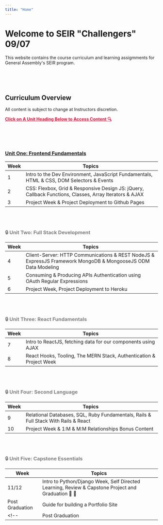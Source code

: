 ```yaml
---
title: "Home"
---
```


# Welcome to SEIR "Challengers" 09/07

This website contains the course curriculum and learning assigmments for General Assembly's SEIR program.

<br>
<br>
<br>

## Curriculum Overview

All content is subject to change at Instructors discretion.

<p style="color: crimson; text-decoration: underline"><b>Click on A Unit Heading Below to Access Content 🔍</b></p>

<br>
<br>
<br>

### [<u>Unit One: Frontend Fundamentals</u>](/frontend-fundamentals)

| Week | Topics                                                                                                 |
| ---- | ------------------------------------------------------------------------------------------------------ |
| 1    | Intro to the Dev Environment, JavaScript Fundamentals, HTML & CSS, DOM Selectors & Events              |
| 2    | CSS: Flexbox, Grid & Responsive Design JS: jQuery, Callback Functions, Classes, Array Iterators & AJAX |
| 3    | Project Week & Project Deployment to Github Pages                                                      |

<br>
<br>

<div style="color: grey;">

### 🔒 Unit Two: Full Stack Development

<!-- ### [<u>Unit Two: Full Stack Development</u>](/full-stack-development) -->

| Week | Topics                                                                                                        |
| ---- | ------------------------------------------------------------------------------------------------------------- |
| 4    | Client-Server: HTTP Communications & REST NodeJS & ExpressJS Framework MongoDB & MongooseJS ODM Data Modeling |
| 5    | Consuming & Producing APIs Authentication using OAuth Regular Expressions                                     |
| 6    | Project Week, Project Deployment to Heroku                                                                    |

<br>
<br>

### 🔒 Unit Three: React Fundamentals

<!-- ### [<u>Unit Three: React Fundamentals</u>](/react-fundamentals) -->

| Week | Topics                                                              |
| ---- | ------------------------------------------------------------------- |
| 7    | Intro to ReactJS, fetching data for our components using AJAX       |
| 8    | React Hooks, Tooling, The MERN Stack, Authentication & Project Week |

<br>
<br>

### 🔒 Unit Four: Second Language

<!-- ### [<u>Unit Four: Second Language</u>](/second-language) -->

| Week | Topics                                                                              |
| ---- | ----------------------------------------------------------------------------------- |
| 9    | Relational Databases, SQL, Ruby Fundamentals, Rails & Full Stack With Rails & React |
| 10   | Project Week & 1:M & M:M Relationships Bonus Content                                |

<br>
<br>

<!-- ### [<u>Unit Five: Capstone Essentials</u>](/capstone-week) -->

### 🔒 Unit Five: Capstone Essentials

| Week            | Topics                                                                                              |
| --------------- | --------------------------------------------------------------------------------------------------- |
| 11/12           | Intro to Python/Django Week, Self Directed Learning, Review & Capstone Project and Graduation 🥳 🎉 |
| Post Graduation | Guide for building a Portfolio Site                                                                 |
| <!--            | Post Graduation                                                                                     | [Guide for building a Portfolio Site](/portfolio) | --> |

</div>
